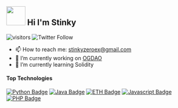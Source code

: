 ## <img src="https://i.ibb.co/GcfhJK6/9384-Link-Swag.gif" width="50" height="50"> Hi I'm Stinky 

![visitors](https://visitor-badge.glitch.me/badge?page_id=stinkyfi.StinkyFi)
![Twitter Follow](https://img.shields.io/twitter/follow/Stinky29047482?style=social)

- 📫 How to reach me: stinkyzeroex@gmail.com
- 🔭 I’m currently working on [OGDAO](https://github.com/EBOGDAO)
- 🌱 I’m currently learning Solidity

#### Top Technologies

<!-- TODO: Make technologies links takes you to repositories -->
[![Python Badge](https://img.shields.io/badge/-python-3C873A?style=for-the-badge&labelColor=black&logo=python&logoColor=3C873A)](#) 
[![Java Badge](https://img.shields.io/badge/-java-007396?style=for-the-badge&labelColor=black&logo=java&logoColor=007396)](#) 
[![ETH Badge](https://img.shields.io/badge/-ethereum-3C3C3D?style=for-the-badge&labelColor=black&logo=ethereum&logoColor=3C3C3D)](#) 
[![Javascript Badge](https://img.shields.io/badge/-Javascript-F0DB4F?style=for-the-badge&labelColor=black&logo=javascript&logoColor=F0DB4F)](#)
[![PHP Badge](https://img.shields.io/badge/-php-4B0082?style=for-the-badge&labelColor=black&logo=php&logoColor=4B0082)](#) 
